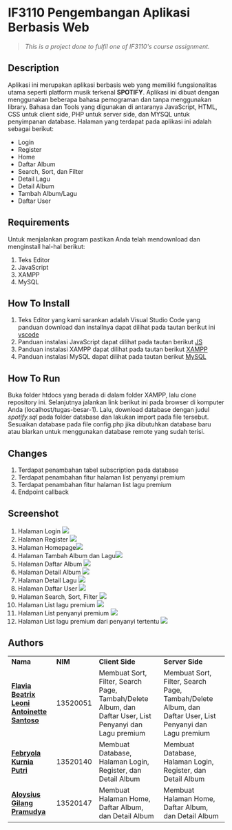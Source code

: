 # IF3110 Pengembangan Aplikasi Berbasis Web

> _This is a project done to fulfil one of IF3110's course assignment._

## Description
   Aplikasi ini merupakan aplikasi berbasis web yang memiliki fungsionalitas utama seperti platform musik terkenal **SPOTIFY**. Aplikasi ini dibuat dengan menggunakan beberapa bahasa pemograman dan tanpa menggunakan library. Bahasa dan Tools yang digunakan di antaranya JavaScript, HTML, CSS untuk client side, PHP untuk server side, dan MYSQL untuk penyimpanan database.
   Halaman yang terdapat pada aplikasi ini adalah sebagai berikut:
   * Login
   * Register
   * Home
   * Daftar Album
   * Search, Sort, dan Filter
   * Detail Lagu
   * Detail Album
   * Tambah Album/Lagu
   * Daftar User

## Requirements
Untuk menjalankan program pastikan Anda telah mendownload dan menginstall hal-hal berikut:
1. Teks Editor
2. JavaScript
3. XAMPP
4. MySQL

## How To Install
1. Teks Editor yang kami sarankan adalah Visual Studio Code yang panduan download dan installnya dapat dilihat pada tautan berikut ini [vscode](https://www.belajarisme.com/tutorial/install-vscode/#:~:text=Sekarang%20mari%20kita%20install%20VSCode%20dengan%20cara%20berikut,Select%20Star%20Menu%20Folder%20klik%20Next.%20More%20items)
2. Panduan instalasi JavaScript dapat dilihat pada tautan berikut [JS](https://www.duniailkom.com/javascript-uncover-panduan-belajar-javascript-untuk-pemula/)
3. Panduan instalasi XAMPP dapat dilihat pada tautan berikut [XAMPP](https://webhostmu.com/cara-install-xampp/#:~:text=Cara%20Install%20XAMPP%20di%20Windows%201%201%29%20Download,8%29%20Tunggu%20proses%20instalasi%20selesai%20...%20More%20items)
4. Panduan instalasi MySQL dapat dilihat pada tautan berikut [MySQL](https://www.duniailkom.com/tutorial-mysql-download-install-dan-setingan-awal-mysql/)
## How To Run
Buka folder htdocs yang berada di dalam folder XAMPP, lalu clone repository ini. Selanjutnya jalankan
link berikut ini pada browser di komputer Anda (localhost/tugas-besar-1). Lalu, download database dengan judul *spotify.sql* pada folder database dan lakukan import pada file tersebut. Sesuaikan database pada file config.php jika dibutuhkan database baru atau biarkan untuk menggunakan database remote yang sudah terisi.

## Changes
1. Terdapat penambahan tabel subscription pada database
2. Terdapat penambahan fitur halaman list penyanyi premium
3. Terdapat penambahan fitur halaman list lagu premium
4. Endpoint callback
## Screenshot
1. Halaman Login <img src="src/assets/readme/login.png" />
2. Halaman Register <img src="src/assets/readme/register.png" />
3. Halaman Homepage<img src="src/assets/readme/homepage.jpg" />
4. Halaman Tambah Album dan Lagu<img src="src/assets/readme/tambahAlbum.jpg" />
5. Halaman Daftar Album <img src="src/assets/readme/daftarAlbum.jpg" />
6. Halaman Detail Album <img src="src/assets/readme/detailAlbum.jpg" />
7. Halaman Detail Lagu <img src="src/assets/readme/detailLagu.jpg" />
8. Halaman Daftar User <img src="src/assets/readme/daftarUser.jpg" />
9. Halaman Search, Sort, Filter <img src="src/assets/readme/search.jpg" />
10. Halaman List lagu premium <img src="src/assets/readme/lagupremium.png" />
11. Halaman List penyanyi premium <img src="src/assets/readme/penyanyipremium.png" />
12. Halaman List lagu premium dari penyanyi tertentu <img src="src/assets/readme/lagupremiumartist.png" />
## Authors
<table>
  <tr >
      <td><b>Nama</b></td>
      <td><b>NIM</b></td>
      <td><b>Client Side</b></td>
      <td><b>Server Side</b></td>
    </tr>
    <tr >
      <td><a href="https://gitlab.informatika.org/leoniantoinette"><b>Flavia Beatrix Leoni Antoinette Santoso</b></a></td>
      <td>13520051</td>
      <td>Membuat Sort, Filter, Search Page, Tambah/Delete Album, dan Daftar User, List Penyanyi dan Lagu premium</td>
      <td>Membuat Sort, Filter, Search Page, Tambah/Delete Album, dan Daftar User, List Penyanyi dan Lagu premium</td>
    </tr>
    <tr>
      <td><a href="https://gitlab.informatika.org/febryola"><b>Febryola Kurnia Putri</b></a></td>
      <td>13520140</td>
      <td>Membuat Database, Halaman Login, Register, dan Detail Album</td>
      <td>Membuat Database, Halaman Login, Register, dan Detail Album</td>
    </tr>
    <tr>
      <td><a href="https://gitlab.informatika.org/Aloysiusgilang"><b>Aloysius Gilang Pramudya</b></a></td>
      <td>13520147</td>
      <td>Membuat Halaman Home, Daftar Album, dan Detail Album</td>
      <td>Membuat Halaman Home, Daftar Album, dan Detail Album</td>
    </tr>
</table>
